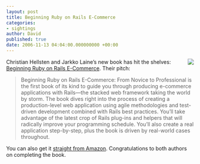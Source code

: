 ```yaml
---
layout: post
title: Beginning Ruby on Rails E-Commerce
categories:
- sightings
author: David
published: true
date: 2006-11-13 04:04:00.000000000 +00:00
---
```

<p><img src="/assets/2006/11/13/beginningecommerce.jpg" align="right" />Christian Hellsten and Jarkko Laine&#8217;s new book has hit the shelves: <a href="http://www.apress.com/book/bookDisplay.html?bID=10178">Beginning Ruby on Rails E-Commerce</a>. Their pitch:</p>
<blockquote>
<p>Beginning Ruby on Rails E-Commerce: From Novice to Professional is the first book of its kind to guide you through producing e-commerce applications with Rails—the stacked web framework taking the world by storm. The book dives right into the process of creating a production-level web application using agile methodologies and test-driven development combined with Rails best practices. You’ll take advantage of the latest crop of Rails plug-ins and helpers that will radically improve your programming schedule. You’ll also create a real application step-by-step, plus the book is driven by real-world cases throughout.</p>
</blockquote>
<p>You can also get it <a href="http://www.amazon.com/Beginning-Ruby-Rails-E-Commerce-Professional/dp/1590597362/">straight from Amazon</a>. Congratulations to both authors on completing the book.</p>